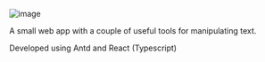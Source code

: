 ![image](https://github.com/user-attachments/assets/a3435825-577e-414d-93ed-a7da26deceac)

A small web app with a couple of useful tools for manipulating text. 

Developed using Antd and React (Typescript)
